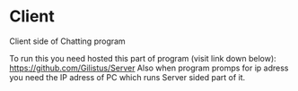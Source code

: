 # Client
Client side of Chatting program
 
To run this you need hosted this part of program (visit link down below):
https://github.com/Gilistus/Server
Also when program promps for ip adress you need the IP adress of PC which runs Server sided part of it.
